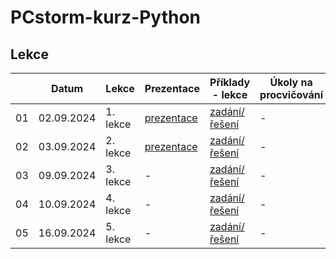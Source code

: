 # PCstorm-kurz-Python

## Lekce

|    | Datum     | Lekce             | Prezentace                                                           | Příklady - lekce        | Úkoly na procvičování
| -- | --------- | ---------------- | -------------------------------------------------------------------- | ------------- | -------------
| 01 | 02.09.2024 | 1. lekce | [prezentace](./prezentace/Python%20-%20lekce%201.pdf) | [zadání/řešení](./solution/lekce-01.md) | -
| 02 | 03.09.2024 | 2. lekce | [prezentace](./prezentace/Python%20-%20lekce%202.pdf) | [zadání/řešení](./solution/lekce-02.md) | -
| 03 | 09.09.2024 | 3. lekce | - | [zadání/řešení](./solution/lekce-03.md) | -
| 04 | 10.09.2024 | 4. lekce | - | [zadání/řešení](./solution/lekce-04.md) | -
| 05 | 16.09.2024 | 5. lekce | - | [zadání/řešení](./solution/lekce-05.md) | -